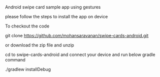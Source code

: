 Android swipe card sample app using gestures

please follow the steps to install the app on device

To checkout the code

git clone https://github.com/mohansaravanan/swipe-cards-android.git

or download the zip file and unzip

cd to swipe-cards-android and connect your device and run below gradle command

./gradlew installDebug